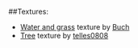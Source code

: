
##Textures:
* [Water and grass](http://opengameart.org/content/happyland-tileset) texture by [Buch](http://blog-buch.rhcloud.com)
* [Tree](http://telles0808.deviantart.com/art/RPG-Maker-Trees-204799093) texture by [telles0808](http://telles0808.deviantart.com/)
